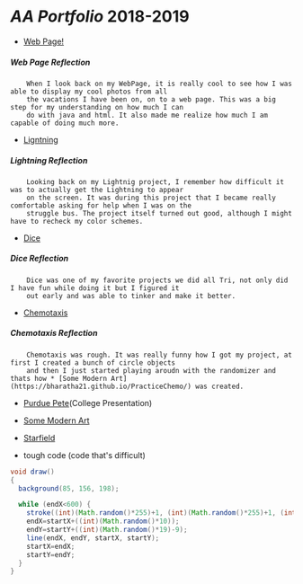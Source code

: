 # *AA Portfolio* 2018-2019

* [Web Page!](https://bharatha21.github.io/WebPageAashish/WebTest/Vacations.html)
##### Web Page Reflection
        When I look back on my WebPage, it is really cool to see how I was able to display my cool photos from all 
        the vacations I have been on, on to a web page. This was a big step for my understanding on how much I can 
        do with java and html. It also made me realize how much I am capable of doing much more.
* [Ligntning](https://bharatha21.github.io/lightning2/)
##### Lightning Reflection
        Looking back on my Lightnig project, I remember how difficult it was to actually get the Lightning to appear
        on the screen. It was during this project that I became really comfortable asking for help when I was on the
        struggle bus. The project itself turned out good, although I might have to recheck my color schemes.
* [Dice](https://bharatha21.github.io/dice3/)
##### Dice Reflection
        Dice was one of my favorite projects we did all Tri, not only did I have fun while doing it but I figured it 
        out early and was able to tinker and make it better. 
* [Chemotaxis](https://bharatha21.github.io/chemotaxis4/)
#####  Chemotaxis Reflection
        Chemotaxis was rough. It was really funny how I got my project, at first I created a bunch of circle objects
        and then I just started playing aroudn with the randomizer and thats how * [Some Modern Art]  (https://bharatha21.github.io/PracticeChemo/) was created.   
* [Purdue Pete](https://docs.google.com/presentation/d/1dwFqulrfwr6D_06PPsU23uqHluj66n033EemwrsieE0/edit?usp=sharing)(College Presentation)
* [Some Modern Art](https://bharatha21.github.io/PracticeChemo/)
* [Starfield](https://bharatha21.github.io/starfield5/)

* tough code (code that's difficult)

```Java
void draw()
{
  background(85, 156, 198);

  while (endX<600) {
    stroke((int)(Math.random()*255)+1, (int)(Math.random()*255)+1, (int)(Math.random()*255)+1) ;
    endX=startX+((int)(Math.random()*10));
    endY=startY+((int)(Math.random()*19)-9);
    line(endX, endY, startX, startY);
    startX=endX;
    startY=endY;
  }
}
```
